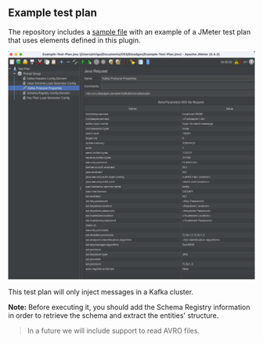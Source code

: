 ## Example test plan

The repository includes a [sample file](https://github.com/corunet/kloadgen/blob/master/Example-Test-Plan.jmx) with an example of a JMeter test plan that uses elements defined in this plugin. 

![Example test plan](images/example-test-plan.png)

This test plan will only inject messages in a Kafka cluster. 

**Note:** Before executing it, you should add the Schema Registry information in order to retrieve the schema and extract the entities' structure.

> In a future we will include support to read AVRO files.